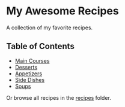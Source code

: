 # My Awesome Recipes

A collection of my favorite recipes.

## Table of Contents

*   [Main Courses](./recipes/mains/)
*   [Desserts](./recipes/desserts/)
*   [Appetizers](./recipes/appetizers/)
*   [Side Dishes](./recipes/sides/)
*   [Soups](./recipes/soups/)

Or browse all recipes in the [recipes](./recipes/) folder.
